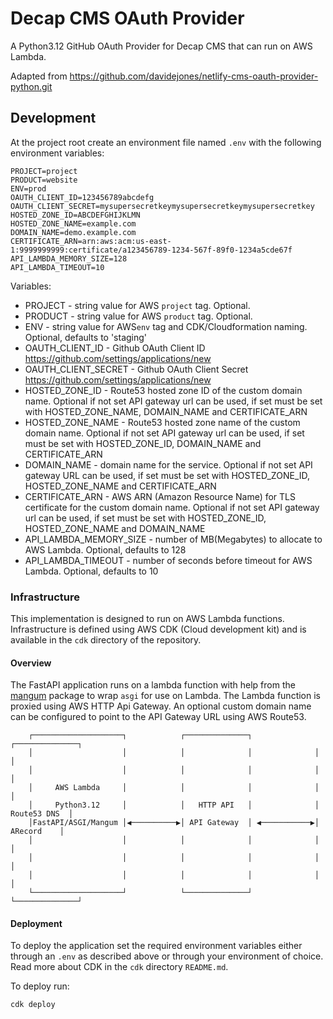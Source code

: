 # Decap CMS OAuth Provider

A Python3.12 GitHub OAuth Provider for Decap CMS that can run on AWS Lambda. 

Adapted from https://github.com/davidejones/netlify-cms-oauth-provider-python.git

## Development

At the project root create an environment file named `.env` with the following environment variables:


```env
PROJECT=project
PRODUCT=website
ENV=prod
OAUTH_CLIENT_ID=123456789abcdefg
OAUTH_CLIENT_SECRET=mysupersecretkeymysupersecretkeymysupersecretkey
HOSTED_ZONE_ID=ABCDEFGHIJKLMN
HOSTED_ZONE_NAME=example.com
DOMAIN_NAME=demo.example.com
CERTIFICATE_ARN=arn:aws:acm:us-east-1:9999999999:certificate/a123456789-1234-567f-89f0-1234a5cde67f
API_LAMBDA_MEMORY_SIZE=128
API_LAMBDA_TIMEOUT=10
```

Variables:

* PROJECT - string value for AWS `project` tag. Optional.
* PRODUCT - string value for AWS `product` tag. Optional.
* ENV - string value for AWS`env` tag and CDK/Cloudformation naming. Optional, defaults to 'staging'
* OAUTH_CLIENT_ID - Github OAuth Client ID https://github.com/settings/applications/new
* OAUTH_CLIENT_SECRET - Github OAuth Client Secret https://github.com/settings/applications/new
* HOSTED_ZONE_ID - Route53 hosted zone ID of the custom domain name. Optional if not set API gateway url can be used, if set must be set with HOSTED_ZONE_NAME, DOMAIN_NAME and CERTIFICATE_ARN
* HOSTED_ZONE_NAME - Route53 hosted zone name of the custom domain name. Optional if not set API gateway url can be used, if set must be set with HOSTED_ZONE_ID, DOMAIN_NAME and CERTIFICATE_ARN
* DOMAIN_NAME - domain name for the service. Optional if not set API gateway URL can be used, if set must be set with HOSTED_ZONE_ID, HOSTED_ZONE_NAME and CERTIFICATE_ARN
* CERTIFICATE_ARN - AWS ARN (Amazon Resource Name) for TLS certificate for the custom domain name. Optional if not set API gateway url can be used, if set must be set with HOSTED_ZONE_ID, HOSTED_ZONE_NAME and DOMAIN_NAME
* API_LAMBDA_MEMORY_SIZE - number of MB(Megabytes) to allocate to AWS Lambda. Optional, defaults to 128
* API_LAMBDA_TIMEOUT - number of seconds before timeout for AWS Lambda. Optional, defaults to 10

### Infrastructure

 This implementation is designed to run on AWS Lambda functions. Infrastructure is defined using AWS CDK (Cloud development kit) and is available in the `cdk` directory of the repository. 


#### Overview

 The FastAPI application runs on a lambda function with help from the [mangum](https://github.com/jordaneremieff/mangum) package to wrap `asgi` for use on Lambda. The Lambda function is proxied using AWS HTTP Api Gateway. An optional custom domain name can be configured to point to the API Gateway URL using AWS Route53. 

```
    ┌────────────────────┐            ┌──────────────┐              ┌──────────────┐
    │                    │            │              │              │              │
    │                    │            │              │              │              │
    │     AWS Lambda     │            │              │              │              │
    │     Python3.12     │            │   HTTP API   │              │ Route53 DNS  │
    │FastAPI/ASGI/Mangum │◀──────────▶│ API Gateway  │ ◀───────────▶│   ARecord    │
    │                    │            │              │              │              │
    │                    │            │              │              │              │
    │                    │            │              │              │              │
    └────────────────────┘            └──────────────┘              └──────────────┘
```


#### Deployment

 To deploy the application set the required environment variables either through an `.env` as described above or through your environment of choice. Read more about CDK in the `cdk` directory `README.md`.

 To deploy run:

 ```sh
cdk deploy
 ```